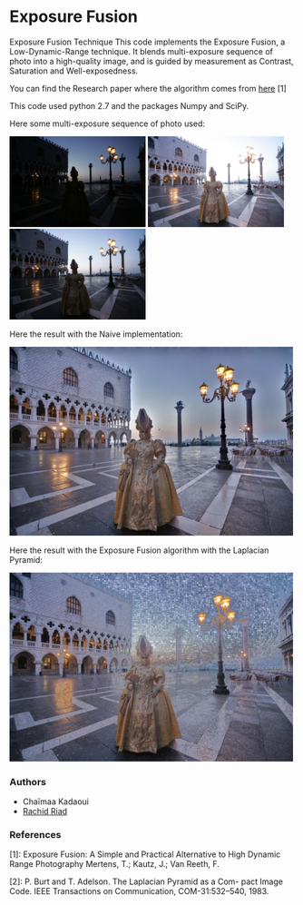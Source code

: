# Exposure Fusion
Exposure Fusion Technique
This code implements the Exposure Fusion, a Low-Dynamic-Range technique. It blends multi-exposure sequence of photo into a high-quality image, and is guided by measurement as Contrast, Saturation and Well-exposedness.

You can find the Research paper where the algorithm comes from [here](https://github.com/Rachine/ExposureFusion/blob/master/exposure_fusion.pdf) [1]

This code used python 2.7 and the packages Numpy and SciPy.

Here some multi-exposure sequence of photo used:

<img src="/image_set/mask/mask_under.jpg" width="240"> <img src="/image_set/mask/mask_over.jpg" width="240"> <img src="/image_set/mask/mask_mean.jpg" width="240">

Here the result with the Naive implementation:

<img src="res/lap_mask_6.jpg" width="500">

Here the result with the Exposure Fusion algorithm with the Laplacian Pyramid:

<img src="res/mask_naive.jpg" width="500">


### Authors
 - Chaïmaa Kadaoui
 - [Rachid Riad](https://rachine.github.io/)


### References
[1]: Exposure Fusion: A Simple and Practical Alternative to High Dynamic Range Photography
Mertens, T.; Kautz, J.; Van Reeth, F.

[2]: P. Burt and T. Adelson. The Laplacian Pyramid as a Com-
pact Image Code. IEEE Transactions on Communication,
COM-31:532–540, 1983.
